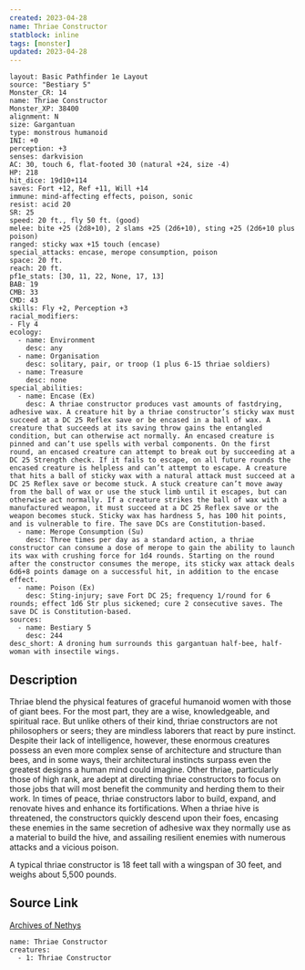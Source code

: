 ```yaml
---
created: 2023-04-28
name: Thriae Constructor
statblock: inline
tags: [monster]
updated: 2023-04-28
---
```

```statblock
layout: Basic Pathfinder 1e Layout
source: "Bestiary 5"
Monster_CR: 14
name: Thriae Constructor
Monster_XP: 38400
alignment: N
size: Gargantuan
type: monstrous humanoid
INI: +0
perception: +3
senses: darkvision
AC: 30, touch 6, flat-footed 30 (natural +24, size -4)
HP: 218
hit_dice: 19d10+114
saves: Fort +12, Ref +11, Will +14
immune: mind-affecting effects, poison, sonic
resist: acid 20
SR: 25
speed: 20 ft., fly 50 ft. (good)
melee: bite +25 (2d8+10), 2 slams +25 (2d6+10), sting +25 (2d6+10 plus poison)
ranged: sticky wax +15 touch (encase)
special_attacks: encase, merope consumption, poison
space: 20 ft.
reach: 20 ft.
pf1e_stats: [30, 11, 22, None, 17, 13]
BAB: 19
CMB: 33
CMD: 43
skills: Fly +2, Perception +3
racial_modifiers:
- Fly 4
ecology:
  - name: Environment
    desc: any
  - name: Organisation
    desc: solitary, pair, or troop (1 plus 6-15 thriae soldiers)
  - name: Treasure
    desc: none
special_abilities:
  - name: Encase (Ex)
    desc: A thriae constructor produces vast amounts of fastdrying, adhesive wax. A creature hit by a thriae constructor’s sticky wax must succeed at a DC 25 Reflex save or be encased in a ball of wax. A creature that succeeds at its saving throw gains the entangled condition, but can otherwise act normally. An encased creature is pinned and can’t use spells with verbal components. On the first round, an encased creature can attempt to break out by succeeding at a DC 25 Strength check. If it fails to escape, on all future rounds the encased creature is helpless and can’t attempt to escape. A creature that hits a ball of sticky wax with a natural attack must succeed at a DC 25 Reflex save or become stuck. A stuck creature can’t move away from the ball of wax or use the stuck limb until it escapes, but can otherwise act normally. If a creature strikes the ball of wax with a manufactured weapon, it must succeed at a DC 25 Reflex save or the weapon becomes stuck. Sticky wax has hardness 5, has 100 hit points, and is vulnerable to fire. The save DCs are Constitution-based.
  - name: Merope Consumption (Su)
    desc: Three times per day as a standard action, a thriae constructor can consume a dose of merope to gain the ability to launch its wax with crushing force for 1d4 rounds. Starting on the round after the constructor consumes the merope, its sticky wax attack deals 6d6+8 points damage on a successful hit, in addition to the encase effect.
  - name: Poison (Ex)
    desc: Sting-injury; save Fort DC 25; frequency 1/round for 6 rounds; effect 1d6 Str plus sickened; cure 2 consecutive saves. The save DC is Constitution-based.
sources:
  - name: Bestiary 5
    desc: 244
desc_short: A droning hum surrounds this gargantuan half-bee, half-woman with insectile wings.
```
## Description
Thriae blend the physical features of graceful humanoid women with those of giant bees. For the most part, they are a wise, knowledgeable, and spiritual race. But unlike others of their kind, thriae constructors are not philosophers or seers; they are mindless laborers that react by pure instinct. Despite their lack of intelligence, however, these enormous creatures possess an even more complex sense of architecture and structure than bees, and in some ways, their architectural instincts surpass even the greatest designs a human mind could imagine. Other thriae, particularly those of high rank, are adept at directing thriae constructors to focus on those jobs that will most benefit the community and herding them to their work. In times of peace, thriae constructors labor to build, expand, and renovate hives and enhance its fortifications. When a thriae hive is threatened, the constructors quickly descend upon their foes, encasing these enemies in the same secretion of adhesive wax they normally use as a material to build the hive, and assailing resilient enemies with numerous attacks and a vicious poison.

 A typical thriae constructor is 18 feet tall with a wingspan of 30 feet, and weighs about 5,500 pounds.
## Source Link
[Archives of Nethys](https://aonprd.com/MonsterDisplay.aspx?ItemName=Thriae%20Constructor)
```encounter-table
name: Thriae Constructor
creatures:
  - 1: Thriae Constructor
```

